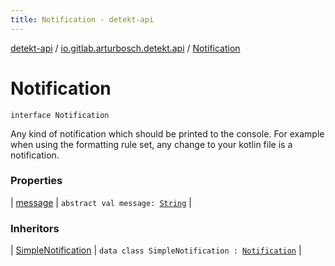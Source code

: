 ```yaml
---
title: Notification - detekt-api
---
```


[detekt-api](../../index.html) / [io.gitlab.arturbosch.detekt.api](../index.html) / [Notification](./index.html)

# Notification

`interface Notification`

Any kind of notification which should be printed to the console.
For example when using the formatting rule set, any change to
your kotlin file is a notification.

### Properties

| [message](message.html) | `abstract val message: `[`String`](https://kotlinlang.org/api/latest/jvm/stdlib/kotlin/-string/index.html) |

### Inheritors

| [SimpleNotification](../../io.gitlab.arturbosch.detekt.api.internal/-simple-notification/index.html) | `data class SimpleNotification : `[`Notification`](./index.html) |

